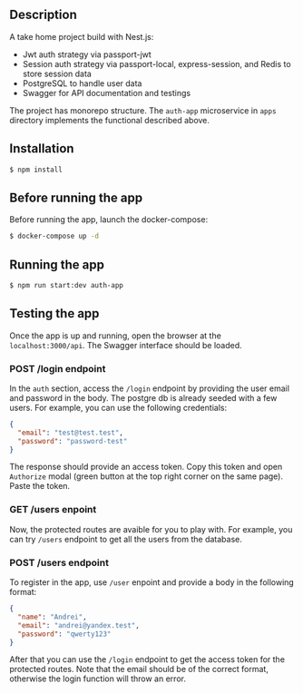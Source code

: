 ## Description

A take home project build with Nest.js:
- Jwt auth strategy via passport-jwt
- Session auth strategy via passport-local, express-session, and Redis to store session data
- PostgreSQL to handle user data
- Swagger for API documentation and testings

The project has monorepo structure. The `auth-app` microservice in `apps` directory implements the functional described above.

## Installation

```bash
$ npm install
```

## Before running the app

Before running the app, launch the docker-compose:
```bash
$ docker-compose up -d
```

## Running the app

```bash
$ npm run start:dev auth-app
```

## Testing the app

Once the app is up and running, open the browser at the `localhost:3000/api`. The Swagger interface should be loaded.

### POST /login endpoint

In the `auth` section, access the `/login` endpoint by providing the user email and password in the body. The postgre db is already seeded with a few users. For example, you can use the following credentials:
```JSON
{
  "email": "test@test.test",
  "password": "password-test"
}
```

The response should provide an access token. Copy this token and open `Authorize` modal (green button at the top right corner on the same page). Paste the token.

### GET /users enpoint 

Now, the protected routes are avaible for you to play with. For example, you can try `/users` endpoint to get all the users from the database.

### POST /users endpoint

To register in the app, use `/user` enpoint and provide a body in the following format:
```JSON
{
  "name": "Andrei",
  "email": "andrei@yandex.test",
  "password": "qwerty123"
}
```

After that you can use the `/login` endpoint to get the access token for the protected routes. Note that the email should be of the correct format, otherwise the login function will throw an error.
